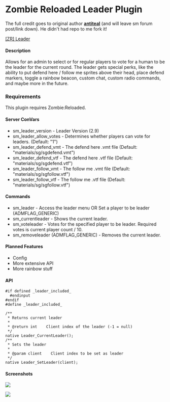 # Zombie Reloaded Leader Plugin

The full credit goes to original author [**antiteal**](https://forums.alliedmods.net/member.php?u=263656) (and will leave sm forum post/link down). He didn't had repo to me fork it!



[[ZR] Leader](https://forums.alliedmods.net/showthread.php?p=2559021)

#### Description
Allows for an admin to select or for regular players to vote for a human to be the leader for the current round. The leader gets special perks, like the ability to put defend here / follow me sprites above their head, place defend markers, toggle a rainbow beacon, custom chat, custom radio commands, and maybe more in the future.

### Requirements
This plugin requires Zombie:Reloaded.

#### Server ConVars
* sm_leader_version - Leader Version (2.9)
* sm_leader_allow_votes - Determines whether players can vote for leaders. (Default: "1")
* sm_leader_defend_vmt - The defend here .vmt file (Default: "materials/sg/sgdefend.vmt")
* sm_leader_defend_vtf - The defend here .vtf file (Default: "materials/sg/sgdefend.vtf")
* sm_leader_follow_vmt - The follow me .vmt file (Default: "materials/sg/sgfollow.vtf")
* sm_leader_follow_vtf - The follow me .vtf file (Default: "materials/sg/sgfollow.vtf")

#### Commands
* sm_leader - Access the leader menu OR Set a player to be leader (ADMFLAG_GENERIC)
* sm_currentleader - Shows the current leader.
* sm_voteleader <player> - Votes for the specified player to be leader. Required votes is current player count / 10.
* sm_removeleader (ADMFLAG_GENERIC) - Removes the current leader.

#### Planned Features
* Config
* More extensive API
* More rainbow stuff

#### API
```sourcepawn
#if defined _leader_included_ 
  #endinput 
#endif 
#define _leader_included_ 

/** 
 * Returns current leader 
 * 
 * @return int    Client index of the leader (-1 = null) 
 */ 
native Leader_CurrentLeader(); 
/** 
 * Sets the leader 
 * 
 * @param client    Client index to be set as leader 
 */ 
native Leader_SetLeader(client);  
```

#### Screenshots
![](https://forums.alliedmods.net/image-proxy/ee3ad062a96a4c2c482aec2ee30ae56ce001dfe4/68747470733a2f2f737465616d75736572696d616765732d612e616b616d616968642e6e65742f7567632f3836323836343234363636363839373637362f353438323732313944443834463045393830454531303041344631434332434141324145303031432f)

![](https://forums.alliedmods.net/image-proxy/3beac2771cba4e625a33b339de5ae6a8a9ff1137/68747470733a2f2f737465616d75736572696d616765732d612e616b616d616968642e6e65742f7567632f3836323836343234363636363839373536352f393535324646354543453141414643363233443844444631363530353734323735383041454432332f)


